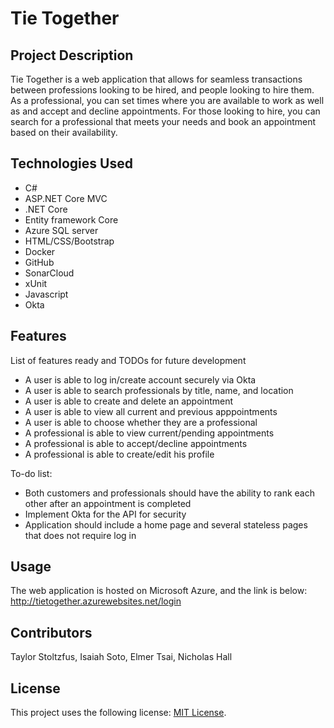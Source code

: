 # Tie Together

## Project Description

Tie Together is a web application that allows for seamless transactions
between professions looking to be hired, and people looking to hire them. As a professional,
you can set times where you are available to work as well as and accept and decline appointments. For those looking to hire, you can search for a professional that meets your needs and book an appointment based on their availability.

## Technologies Used

* C#
* ASP.NET Core MVC
* .NET Core
* Entity framework Core
* Azure SQL server
* HTML/CSS/Bootstrap
* Docker
* GitHub
* SonarCloud
* xUnit
* Javascript
* Okta 

## Features

List of features ready and TODOs for future development
* A user is able to log in/create account securely via Okta
* A user is able to search professionals by title, name, and location
* A user is able to create and delete an appointment
* A user is able to view all current and previous apppointments 
* A user is able to choose whether they are a professional
* A professional is able to view current/pending appointments
* A professional is able to accept/decline appointments
* A professional is able to create/edit his profile

To-do list:
* Both customers and professionals should have the ability to rank each other after an appointment is completed
* Implement Okta for the API for security 
* Application should include a home page and several stateless pages that does not require log in


## Usage

The web application is hosted on Microsoft Azure, and the link is below:
http://tietogether.azurewebsites.net/login

## Contributors
Taylor Stoltzfus, Isaiah Soto, Elmer Tsai, Nicholas Hall

## License

This project uses the following license: [MIT License](./license.md).

